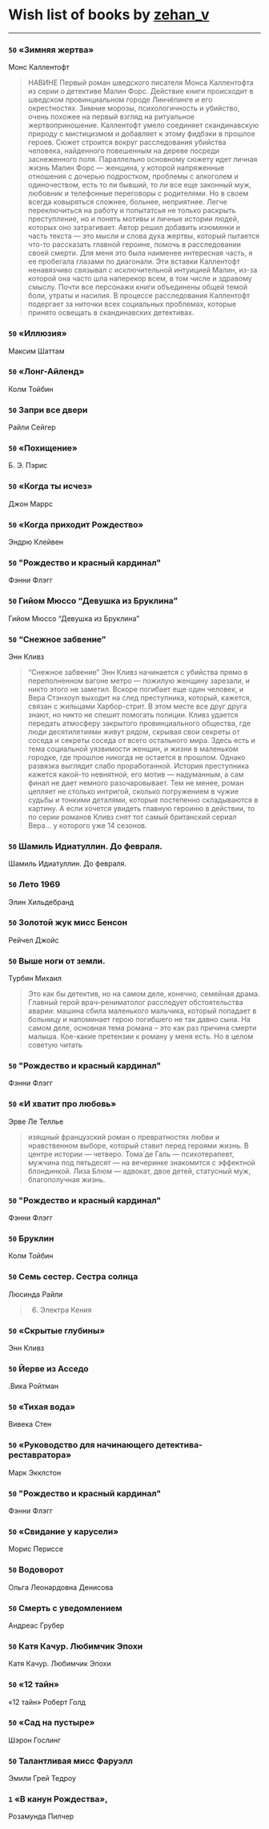 # Wish list of books by [zehan_v](http://vk.com/id174598622)
---

### `50` «Зимняя жертва»
Монс Каллентофт
> НАВИНЕ
> Первый роман шведского писателя Монса Каллентофта из серии о детективе Малин Форс. Действие книги происходит в шведском провинциальном городе Линчёпинге и его окрестностях. Зимние морозы, психологичность и убийство, очень похожее на первый взгляд на ритуальное жертвоприношение.
> Каллентофт умело соединяет скандинавскую природу с мистицизмом и добавляет к этому фидбэки в прошлое героев. Сюжет строится вокруг расследования убийства человека, найденного повешенным на дереве посреди заснеженного поля. Параллельно основному сюжету идет личная жизнь Малин Форс — женщина, у которой напряженные отношения с дочерью подростком, проблемы с алкоголем и одиночеством, есть то ли бывший, то ли все еще законный муж, любовник и телефонные переговоры с родителями. Но в своем всегда ковыряться сложнее, больнее, неприятнее. Легче переключиться на работу и попытатсья не только раскрыть преступление, но и понять мотивы и личные истории людей, которых оно затрагивает.
> Автор решил добавить изюминки и часть текста — это мысли и слова духа жертвы, который пытается что-то рассказать главной героине, помочь в расследовании своей смерти. Для меня это была наименее интересная часть, я ее пробегала глазами по диагонали. Эти вставки Каллентофт ненавязчиво связывал с исключительной интуицией Малин, из-за которой она часто шла наперекор всем, в том числе и здравому смыслу. Почти все персонажи книги объединены общей темой боли, утраты и насилия.
> В процессе расследования Каллентофт подергает за ниточки всех социальных проблемах, которые принято освещать в скандинавских детективах.

### `50` «Иллюзия»
Максим Шаттам

### `50` «Лонг-Айленд»
Колм Тойбин

### `50` Запри все двери
Райли Сейгер

### `50` «Похищение»
Б. Э. Пэрис

### `50` «Когда ты исчез»
Джон Маррс

### `50` «Когда приходит Рождество»
Эндрю Клейвен

### `50` "Рождество и красный кардинал"
Фэнни Флэгг

### `50` Гийом Мюссо “Девушка из Бруклина”
Гийом Мюссо “Девушка из Бруклина”

### `50` “Снежное забвение”
Энн Кливз
> “Снежное забвение” Энн Кливз начинается с убийства прямо в переполненном вагоне метро — пожилую женщину зарезали, и никто этого не заметил. Вскоре погибает еще один человек, и Вера Стэнхоуп выходит на след преступника, который, кажется, связан с жильцами Харбор-стрит. В этом месте все друг друга знают, но никто не спешит помогать полиции. Кливз удается передать атмосферу закрытого провинциального общества, где люди десятилетиями живут рядом, скрывая свои секреты от соседа и секреты соседа от всего остального мира. Здесь есть и тема социальной уязвимости женщин, и жизни в маленьком городке, где прошлое никогда не остается в прошлом.
> Однако развязка выглядит слабо проработанной. История преступника кажется какой-то невнятной, его мотив — надуманным, а сам финал не дает немного разочаровывает. Тем не менее, роман цепляет не столько интригой, сколько погружением в чужие судьбы и тонкими деталями, которые постепенно складываются в картину. А если хочется увидеть главную героиню в действии, то по серии романов Кливз снят тот самый британский сериал Вера… у которого уже 14 сезонов.

### `50` Шамиль Идиатуллин. До февраля.
Шамиль Идиатуллин. До февраля.

### `50` Лето 1969
Элин Хильдебранд

### `50` Золотой жук мисс Бенсон
Рейчел Джойс

### `50` Выше ноги от земли.
Турбин Михаил
> Это как бы детектив, но на самом деле, конечно, семейная драма. Главный герой врач-рениматолог расследует обстоятельства аварии: машина сбила маленького мальчика, который попадает в больницу и напоминает герою погибшего не так давно сына. На самом деле, основная тема романа – это как раз причина смерти малыша. Кое-какие претензии к роману у меня есть. Но в целом советую читать

### `50` "Рождество и красный кардинал"
Фэнни Флэгг

### `50` «И хватит про любовь»
Эрве Ле Теллье
> изящный французский роман о превратностях любви и нравственном выборе, который ставит перед героями жизнь. В центре истории — четверо. Тома́ де Галь — психотерапевт, мужчина под пятьдесят — на вечеринке знакомится с эффектной блондинкой. Лиза Блюм — адвокат, двое детей, статусный муж, благополучная жизнь.

### `50` "Рождество и красный кардинал"
Фэнни Флэгг

### `50` Бруклин
Колм Тойбин

### `50` Семь сестер. Сестра солнца
Люсинда Райли
> 6. Электра  Кения

### `50` «Скрытые глубины»
Энн Кливз

### `50` Йерве из Асседо
.Вика Ройтман

### `50` «Тихая вода»
Вивека Стен

### `50` «Руководство для начинающего детектива-реставратора»
Марк Экклстон

### `50` "Рождество и красный кардинал"
Фэнни Флэгг

### `50` «Свидание у карусели»
Морис Периссе

### `50` Водоворот
Ольга Леонардовна Денисова

### `50` Смерть с уведомлением
Андреас Грубер

### `50` Катя Качур. Любимчик Эпохи
Катя Качур. Любимчик Эпохи

### `50` «12 тайн»
«12 тайн» Роберт Голд

### `50` «Сад на пустыре»
Шэрон Гослинг

### `50` Талантливая мисс Фаруэлл
Эмили Грей Тедроу

### `1` «В канун Рождества»,
Розамунда Пилчер

